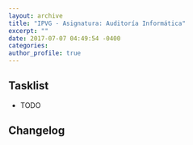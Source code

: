 ```yaml
---
layout: archive
title: "IPVG - Asignatura: Auditoría Informática"
excerpt: ""
date: 2017-07-07 04:49:54 -0400
categories: 
author_profile: true
---
```


## Tasklist

- TODO

## Changelog

